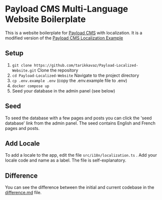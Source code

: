 # Payload CMS Multi-Language Website Boilerplate

This is a website boilerplate for [Payload CMS](https://payloadcms.com/) with localization.
It is a modified version of the [Payload CMS Localization Example](https://github.com/payloadcms/payload/tree/main/examples/localization)


## Setup

1. `git clone https://github.com/tarikkavaz/Payload-Localized-Website.git` Clone the repository
2. `cd Payload-Localized-Website` Navigate to the project directory
3. `cp .env.example .env` (copy the .env.example file to .env) 
4. `docker compose up`
5. Seed your database in the admin panel (see below)

## Seed

To seed the database with a few pages and posts you can click the 'seed database' link from the admin panel.
The seed contains English and French pages and posts. 

## Add Locale

To add a locale to the app, edit the file `src/i18n/localization.ts` .
Add your locale code and name as a label. The file is self-explanatory.

## Difference

You can see the difference between the initial and current codebase in the [difference.md](./difference.md) file.
